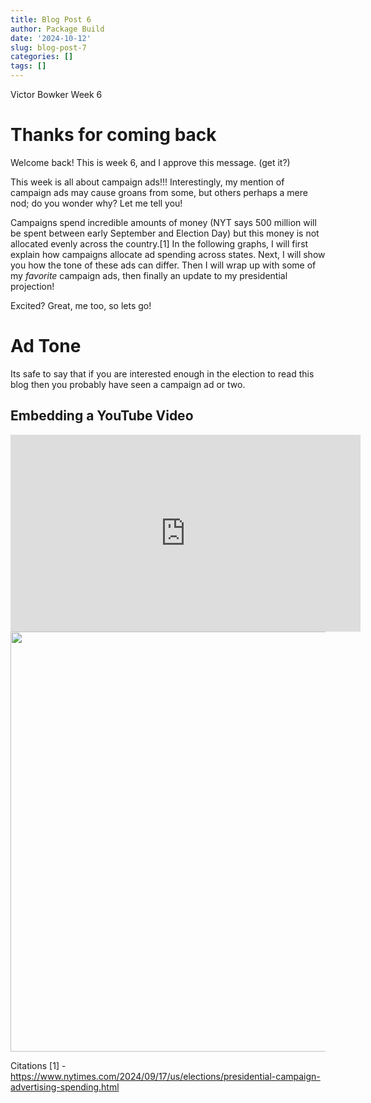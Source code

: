 ```yaml
---
title: Blog Post 6
author: Package Build
date: '2024-10-12'
slug: blog-post-7
categories: []
tags: []
---
```

Victor Bowker
Week 6


# Thanks for coming back

Welcome back! This is week 6, and I approve this message.
(get it?)

This week is all about campaign ads!!! Interestingly, my mention of campaign ads may cause groans from some, but others perhaps a mere nod; do you wonder why? Let me tell you!

Campaigns spend incredible amounts of money (NYT says 500 million will be spent between early September and Election Day) but this money is not allocated evenly across the country.[1] In the following graphs, I will first explain how campaigns allocate ad spending across states. Next, I will show you how the tone of these ads can differ. Then I will wrap up with some of my _favorite_ campaign ads, then finally an update to my presidential projection!

Excited? Great, me too, so lets go!










# Ad Tone

Its safe to say that if you are interested enough in the election to read this blog then you probably have seen a campaign ad or two. 

## Embedding a YouTube Video

<iframe width="560" height="315" 
        src="https://www.youtube.com/embed/MOEMX6_A8MM" 
        title="YouTube video player" 
        frameborder="0" 
        allow="accelerometer; autoplay; clipboard-write; encrypted-media; gyroscope; picture-in-picture" 
        allowfullscreen>
</iframe>



<img src="{{< blogdown/postref >}}index_files/figure-html/unnamed-chunk-7-1.png" width="672" />











Citations
[1] - https://www.nytimes.com/2024/09/17/us/elections/presidential-campaign-advertising-spending.html



